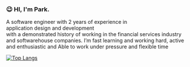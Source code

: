 ### 😉 HI, I'm Park. 
  A software engineer with 2 years of experience in 
  application design and development
  with a demonstrated history of working in 
  the financial services industry and softwarehouse companies. 
  I’m fast learning and working hard, active and enthusiastic and Able to work under pressure and flexible time 
  

[![Top Langs](https://github-readme-stats.vercel.app/api/top-langs/?username=pakaphon-pa&layout=demo)](https://github.com/pakaphon-pa/README.md)
